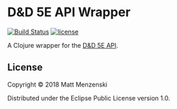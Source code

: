 # D&D 5E API Wrapper

[![Build Status](https://travis-ci.org/menzenski/dnd-5e-api-wrapper.svg?branch=develop)](https://travis-ci.org/menzenski/dnd-5e-api-wrapper) [![license](https://img.shields.io/github/license/menzenski/dnd-5e-api-wrapper.svg?style=flat)](https://github.com/menzenski/dnd-5e-api-wrapper/blob/develop/LICENSE.md)

A Clojure wrapper for the [D&D 5E API](http://www.dnd5eapi.co/).

## License

Copyright © 2018 Matt Menzenski

Distributed under the Eclipse Public License version 1.0.
